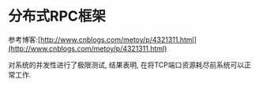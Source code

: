 # 分布式RPC框架
参考博客:[http://www.cnblogs.com/metoy/p/4321311.html](http://www.cnblogs.com/metoy/p/4321311.html)

对系统的并发性进行了极限测试, 结果表明, 在将TCP端口资源耗尽前系统可以正常工作.